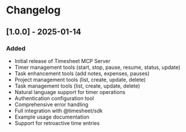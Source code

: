 # Changelog

## [1.0.0] - 2025-01-14

### Added
- Initial release of Timesheet MCP Server
- Timer management tools (start, stop, pause, resume, status, update)
- Task enhancement tools (add notes, expenses, pauses)
- Project management tools (list, create, update, delete)
- Task management tools (list, create, update, delete)
- Natural language support for timer operations
- Authentication configuration tool
- Comprehensive error handling
- Full integration with @timesheet/sdk
- Example usage documentation
- Support for retroactive time entries